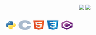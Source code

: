 
<p align="center">
  <img height="160em" src="https://github-readme-stats.vercel.app/api?username=gui100O&show_icons=true&theme=shadowhead&hide_border=true&bg_color=00000000&title_color=ff4c4c&icon_color=ff1a1a&text_color=ff6666" />
  <img height="100em" src="https://github-readme-stats.vercel.app/api/top-langs/?username=gui100O&theme=shadowhead&layout=compact&hide_border=true&bg_color=00000000&title_color=ff4c4c&text_color=ff6666" />
</p>


<div style="display: inline_block"><br>

  <img align="center"  height="30" width="40" src="https://raw.githubusercontent.com/devicons/devicon/master/icons/python/python-original.svg">
  <img align="center"  height="30" width="40" src="https://raw.githubusercontent.com/devicons/devicon/master/icons/c/c-original.svg">      
  <img align="center"  height="30" width="40" src="https://raw.githubusercontent.com/devicons/devicon/master/icons/html5/html5-original.svg">
  <img align="center"  height="30" width="40" src="https://raw.githubusercontent.com/devicons/devicon/master/icons/css3/css3-original.svg">
  <img align="center"  height="30" width="40" src="https://raw.githubusercontent.com/devicons/devicon/master/icons/csharp/csharp-original.svg">
</div>

